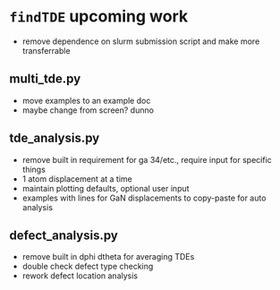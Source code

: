 # `findTDE` upcoming work
* remove dependence on slurm submission script and make more transferrable

## multi_tde.py
* move examples to an example doc
* maybe change from screen? dunno

## tde_analysis.py
* remove built in requirement for ga 34/etc., require input for specific things
* 1 atom displacement at a time
* maintain plotting defaults, optional user input
* examples with lines for GaN displacements to copy-paste for auto analysis

## defect_analysis.py
* remove built in dphi dtheta for averaging TDEs
* double check defect type checking
* rework defect location analysis